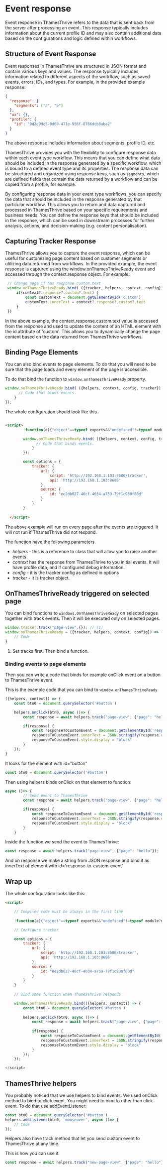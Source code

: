 # Event response

Event response in ThamesThrive refers to the data that is sent back from the server after processing an event. This response
typically includes information about the current profile ID and may also contain additional data based on the
configurations and logic defined within workflows. 

## Structure of Event Response

Event responses in ThamesThrive are structured in JSON format and contain various keys and values. The response typically
includes information related to different aspects of the workflow, such as saved events, errors, IDs, and types. For
example, in the provided example response:

```json
{
  "response": {
    "segments": ["a", "b"]
  },
  "ux": {},
  "profile": {
    "id": "0d2d9dc5-0d60-471e-956f-8766dcb8aba2"
  }
}
```

The above response includes information about segments, profile ID, etc. 

ThamesThrive provides you with the flexibility to configure response data within each event type workflow. This means that
you can define what data should be included in the response generated by a specific workflow, which is bound to a
defined event type and its properties. The response data can be structured and organized using response keys, such as
`segments`, which are defined fields that contain the data returned by a workflow and can be copied from a profile, for
example.

By configuring response data in your event type workflows, you can specify the data that should be included in the
response generated by that particular workflow. This allows you to return and data captured and processed in ThamesThrive
based on your specific requirements and business needs. You can define the response keys that should be included in the
response, which can be used in downstream processes for further analysis, actions, and decision-making 
(e.g. content personalisation).

## Capturing Tracker Response

ThamesThrive allows you to capture the event response, which can be useful for customizing page content based on customer
segments or utilizing data returned from workflows. In the provided example, the event response is captured using the
window.onThamesThriveReady event and accessed through the context.response object. For example:

```javascript title="Example" 
 // Change page if has response custom.text
 window.onThamesThriveReady.bind( ({tracker, helpers, context, config}) => {
     if(context?.response?.custom?.text) {
         const customText = document.getElementById('custom')
         customText.innerText = context?.response?.custom?.text
     }
 })
```

In the above example, the context.response.custom.text value is accessed from the response and used to update the
content of an HTML element with the id attribute of 'custom'. This allows you to dynamically change the page content
based on the data returned from ThamesThrive workflows.

## Binding Page Elements

You can also bind events to page elements. To do that you will need to be sure that the page loads and every element of
the page is accessible.

To do that bind the function to `window.onThamesThriveReady` property.

```javascript title="Example" linenums="1"
window.onThamesThriveReady.bind( ({helpers, context, config, tracker}) => {
      // Code that binds events.
    }
});
```

The whole configuration should look like this.

```html title="Example" linenums="1"

<script>
        !function(e){"object"==typeof exports&&"undefined"!=typeof module?module.exports=e():"function"==typeof define&&define.amd?define([],e):("undefined"!=typeo...

        window.onThamesThriveReady.bind( ({helpers, context, config, tracker}) => {
              // Code that binds events.
            }
        });

        const options = {
            tracker: {
                url: {
                    script: 'http://192.168.1.103:8686/tracker',
                    api: 'http://192.168.1.103:8686'
                },
                source: {
                    id: "ee2db027-46cf-4034-a759-79f1c930f80d"
                }
            }
        }
        
  </script>
```

The above example will run on every page after the events are triggered. It will not run if ThamesThrive did not respond.

The function have the following parameters.

* *helpers* - this is a reference to class that will allow you to raise another events
* *context* has the response from ThamesThrive to you initial events. It will have profile data, and if configured debug
  information.
* *config* - it is the tracker config as defined in options
* *tracker* - it is tracker object.

## OnThamesThriveReady triggered on selected page

You can bind functions to `windows.OnThamesThriveReady` on selected pages together with track events. Then it will be
executed only on selected pages.

```javascript
window.tracker.track("page-view",{}); // (1)
window.onThamesThriveReady = ({tracker, helpers, context, config}) => {
    // Code
}
```

1. Set tracks first. Then bind a function.

### Binding events to page elements

Then you can write a code that binds for example onClick event on a button to ThamesThrive event.

This is the example code that you can bind to `window.onThamesThriveReady`

```javascript title="Example" linenums="1"
({helpers, context}) => {
    const btn0 = document.querySelector('#button')

    helpers.onClick(btn0, async ()=> {
        const response = await helpers.track("page-view", {"page": "hello"});

        if(response) {
            const responseToCustomEvent = document.getElementById('response-to-custom-event');
            responseToCustomEvent.innerText = JSON.stringify(response.data, null, " ");
            responseToCustomEvent.style.display = "block"
        }
    });
}
```

It looks for the element with id="button"

```javascript title="Example" linenums="1"
const btn0 = document.querySelector('#button')
```

Then using helpers binds onClick on that element to function:

```javascript title="Example" linenums="1"
async ()=> {
        // Send event to ThamesThrive
        const response = await helpers.track("page-view", {"page": "hello"});

        if(response) {
            const responseToCustomEvent = document.getElementById('response-to-custom-event');
            responseToCustomEvent.innerText = JSON.stringify(response.data, null, " ");
            responseToCustomEvent.style.display = "block"
        }
    }
``` 

Inside the function we send the event to ThamesThrive:

```javascript title="Example" linenums="1"
const response = await helpers.track("page-view", {"page": "hello"});
```

And on response we make a string from JSON response and bind it as innerText of element with
id='response-to-custom-event'

## Wrap up

The whole configuration looks like this:

```html title="Whole code" linenums="1"
<script>

    // Compiled code must be always in the first line
    
    !function(e){"object"==typeof exports&&"undefined"!=typeof module?module.exports=e():"function"==typeof define&&define.amd?define([],e):("undefined"!=typeo...

    // Configure tracker

    const options = {
        tracker: {
            url: {
                script: 'http://192.168.1.103:8686/tracker',
                api: 'http://192.168.1.103:8686'
            },
            source: {
                id: "ee2db027-46cf-4034-a759-79f1c930f80d"
            }
        }
    }
    
    // Bind some function when ThamesThrive responds

    window.onThamesThriveReady.bind(({helpers, context}) => {
        const btn0 = document.querySelector('#button')
    
        helpers.onClick(btn0, async ()=> {
            const response = await helpers.track("page-view", {"page": "hello"});
    
            if(response) {
                const responseToCustomEvent = document.getElementById('response-to-custom-event');
                responseToCustomEvent.innerText = JSON.stringify(response.data, null, " ");
                responseToCustomEvent.style.display = "block"
            }
        });
    });

</script>
```

## ThamesThrive helpers

You probably noticed that we use helpers to bind events. We used onClick method to bind to click event. You might need
to bind to other than click event. To do that use addEventListener:

```javascript title="Example" linenums="1"
const btn0 = document.querySelector('#button')                 
helpers.addListener(btn0, 'mouseover', async ()=> {
    // Code
});
```

Helpers also have track method that let you send custom event to ThamesThrive at any time.

This is how you can use it:

```javascript title="Example" linenums="1"
const response = await helpers.track("new-page-view", {"page": "hello"});
```
